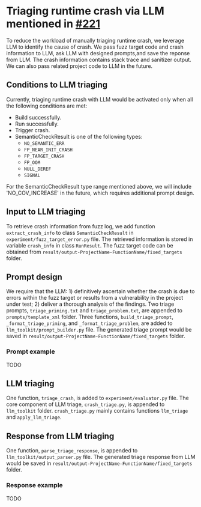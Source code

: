 # Triaging runtime crash via LLM mentioned in [#221](https://github.com/google/oss-fuzz-gen/issues/221)

To reduce the workload of manually triaging runtime crash, we leverage LLM to identify the cause of crash. We pass fuzz target code and crash information to LLM, ask LLM with designed prompts,and save the reponse from LLM. The crash information contains stack trace and sanitizer output. We can also pass related project code to LLM in the future.

## Conditions to LLM triaging

Currently, triaging runtime crash with LLM would be activated only when all the following conditions are met:

- Build successfully.
- Run successfully.
- Trigger crash.
- SemanticCheckResult is one of the following types:
  - `NO_SEMANTIC_ERR`
  - `FP_NEAR_INIT_CRASH`
  - `FP_TARGET_CRASH`
  - `FP_OOM`
  - `NULL_DEREF`
  - `SIGNAL`

For the SemanticCheckResult type range mentioned above, we will include 'NO_COV_INCREASE' in the future, which requires additional prompt design.

## Input to LLM triaging

To retrieve crash information from fuzz log, we add function `extract_crash_info` to class `SemanticCheckResult` in `experiment/fuzz_target_error.py` file. The retrieved information is stored in variable `crash_info` in class `RunResult`. The fuzz target code can be obtained from `result/output-ProjectName-FunctionName/fixed_targets` folder.

## Prompt design

We require that the LLM: 1) definitively ascertain whether the crash is due to errors within the fuzz target or results from a vulnerability in the project under test; 2) deliver a thorough analysis of the findings. Two triage prompts, `triage_priming.txt` and `triage_problem.txt`, are appended to `prompts/template_xml` folder. Three functions, `build_triage_prompt`, `_format_triage_priming`, and `_format_triage_problem`, are added to `llm_toolkit/prompt_builder.py` file. The generated triage prompt would be saved in `result/output-ProjectName-FunctionName/fixed_targets` folder.

### Prompt example

TODO

## LLM triaging

One function, `triage_crash`, is added to `experiment/evaluator.py` file. The core component of LLM triage, `crash_triage.py`, is appended to `llm_toolkit` folder. `crash_triage.py` mainly contains functions `llm_triage` and `apply_llm_triage`.

## Response from LLM triaging

One function, `parse_triage_response`, is appended to `llm_toolkit/output_parser.py` file. The generated triage response from LLM would be saved in `result/output-ProjectName-FunctionName/fixed_targets` folder.

### Response example

TODO